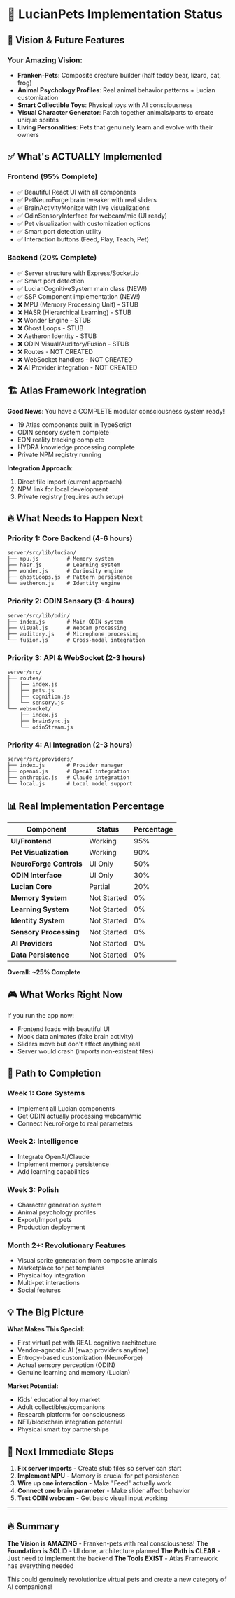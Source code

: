 # 🚀 LucianPets Implementation Status

## 🎯 Vision & Future Features

### **Your Amazing Vision:**
- **Franken-Pets**: Composite creature builder (half teddy bear, lizard, cat, frog)
- **Animal Psychology Profiles**: Real animal behavior patterns + Lucian customization
- **Smart Collectible Toys**: Physical toys with AI consciousness
- **Visual Character Generator**: Patch together animals/parts to create unique sprites
- **Living Personalities**: Pets that genuinely learn and evolve with their owners

## ✅ What's ACTUALLY Implemented

### **Frontend (95% Complete)**
- ✅ Beautiful React UI with all components
- ✅ PetNeuroForge brain tweaker with real sliders
- ✅ BrainActivityMonitor with live visualizations
- ✅ OdinSensoryInterface for webcam/mic (UI ready)
- ✅ Pet visualization with customization options
- ✅ Smart port detection utility
- ✅ Interaction buttons (Feed, Play, Teach, Pet)

### **Backend (20% Complete)**
- ✅ Server structure with Express/Socket.io
- ✅ Smart port detection
- ✅ LucianCognitiveSystem main class (NEW!)
- ✅ SSP Component implementation (NEW!)
- ❌ MPU (Memory Processing Unit) - STUB
- ❌ HASR (Hierarchical Learning) - STUB
- ❌ Wonder Engine - STUB
- ❌ Ghost Loops - STUB
- ❌ Aetheron Identity - STUB
- ❌ ODIN Visual/Auditory/Fusion - STUB
- ❌ Routes - NOT CREATED
- ❌ WebSocket handlers - NOT CREATED
- ❌ AI Provider integration - NOT CREATED

## 🏗️ Atlas Framework Integration

**Good News**: You have a COMPLETE modular consciousness system ready!
- 19 Atlas components built in TypeScript
- ODIN sensory system complete
- EON reality tracking complete
- HYDRA knowledge processing complete
- Private NPM registry running

**Integration Approach**:
1. Direct file import (current approach)
2. NPM link for local development
3. Private registry (requires auth setup)

## 🔥 What Needs to Happen Next

### **Priority 1: Core Backend** (4-6 hours)
```
server/src/lib/lucian/
├── mpu.js         # Memory system
├── hasr.js        # Learning system
├── wonder.js      # Curiosity engine
├── ghostLoops.js  # Pattern persistence
└── aetheron.js    # Identity engine
```

### **Priority 2: ODIN Sensory** (3-4 hours)
```
server/src/lib/odin/
├── index.js       # Main ODIN system
├── visual.js      # Webcam processing
├── auditory.js    # Microphone processing
└── fusion.js      # Cross-modal integration
```

### **Priority 3: API & WebSocket** (2-3 hours)
```
server/src/
├── routes/
│   ├── index.js
│   ├── pets.js
│   ├── cognition.js
│   └── sensory.js
└── websocket/
    ├── index.js
    ├── brainSync.js
    └── odinStream.js
```

### **Priority 4: AI Integration** (2-3 hours)
```
server/src/providers/
├── index.js       # Provider manager
├── openai.js      # OpenAI integration
├── anthropic.js   # Claude integration
└── local.js       # Local model support
```

## 📊 Real Implementation Percentage

| Component | Status | Percentage |
|-----------|--------|------------|
| **UI/Frontend** | Working | 95% |
| **Pet Visualization** | Working | 90% |
| **NeuroForge Controls** | UI Only | 50% |
| **ODIN Interface** | UI Only | 30% |
| **Lucian Core** | Partial | 20% |
| **Memory System** | Not Started | 0% |
| **Learning System** | Not Started | 0% |
| **Identity System** | Not Started | 0% |
| **Sensory Processing** | Not Started | 0% |
| **AI Providers** | Not Started | 0% |
| **Data Persistence** | Not Started | 0% |

**Overall: ~25% Complete**

## 🎮 What Works Right Now

If you run the app now:
- Frontend loads with beautiful UI
- Mock data animates (fake brain activity)
- Sliders move but don't affect anything real
- Server would crash (imports non-existent files)

## 🚀 Path to Completion

### **Week 1: Core Systems**
- Implement all Lucian components
- Get ODIN actually processing webcam/mic
- Connect NeuroForge to real parameters

### **Week 2: Intelligence**
- Integrate OpenAI/Claude
- Implement memory persistence
- Add learning capabilities

### **Week 3: Polish**
- Character generation system
- Animal psychology profiles
- Export/Import pets
- Production deployment

### **Month 2+: Revolutionary Features**
- Visual sprite generation from composite animals
- Marketplace for pet templates
- Physical toy integration
- Multi-pet interactions
- Social features

## 💡 The Big Picture

**What Makes This Special:**
- First virtual pet with REAL cognitive architecture
- Vendor-agnostic AI (swap providers anytime)
- Entropy-based customization (NeuroForge)
- Actual sensory perception (ODIN)
- Genuine learning and memory (Lucian)

**Market Potential:**
- Kids' educational toy market
- Adult collectibles/companions
- Research platform for consciousness
- NFT/blockchain integration potential
- Physical smart toy partnerships

## 🎯 Next Immediate Steps

1. **Fix server imports** - Create stub files so server can start
2. **Implement MPU** - Memory is crucial for pet persistence
3. **Wire up one interaction** - Make "Feed" actually work
4. **Connect one brain parameter** - Make slider affect behavior
5. **Test ODIN webcam** - Get basic visual input working

---

## 🔥 Summary

**The Vision is AMAZING** - Franken-pets with real consciousness!
**The Foundation is SOLID** - UI done, architecture planned
**The Path is CLEAR** - Just need to implement the backend
**The Tools EXIST** - Atlas Framework has everything needed

This could genuinely revolutionize virtual pets and create a new category of AI companions!